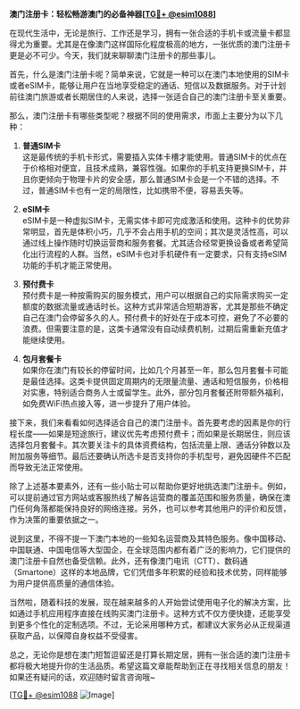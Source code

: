 **澳门注册卡：轻松畅游澳门的必备神器[[TG💪+ @esim1088](https://t.me/s/esim1088)]**

在现代生活中，无论是旅行、工作还是学习，拥有一张合适的手机卡或流量卡都显得尤为重要。尤其是在像澳门这样国际化程度极高的地方，一张优质的澳门注册卡更是必不可少。今天，我们就来聊聊澳门注册卡的那些事儿。

首先，什么是澳门注册卡呢？简单来说，它就是一种可以在澳门本地使用的SIM卡或者eSIM卡，能够让用户在当地享受稳定的通话、短信以及数据服务。对于计划前往澳门旅游或者长期居住的人来说，选择一张适合自己的澳门注册卡至关重要。

那么，澳门注册卡有哪些类型呢？根据不同的使用需求，市面上主要分为以下几种：

1. **普通SIM卡**  
   这是最传统的手机卡形式，需要插入实体卡槽才能使用。普通SIM卡的优点在于价格相对便宜，且技术成熟，兼容性强。如果你的手机支持更换SIM卡，并且你更倾向于物理卡片的安全感，那么普通SIM卡会是一个不错的选择。不过，普通SIM卡也有一定的局限性，比如携带不便，容易丢失等。

2. **eSIM卡**  
   eSIM卡是一种虚拟SIM卡，无需实体卡即可完成激活和使用。这种卡的优势非常明显，首先是体积小巧，几乎不会占用手机的空间；其次是灵活性高，可以通过线上操作随时切换运营商和服务套餐。尤其适合经常更换设备或者希望简化出行流程的人群。当然，eSIM卡也对手机硬件有一定要求，只有支持eSIM功能的手机才能正常使用。

3. **预付费卡**  
   预付费卡是一种按需购买的服务模式，用户可以根据自己的实际需求购买一定额度的数据流量或通话时长。这种方式非常适合短期游客，尤其是那些不确定自己在澳门会停留多久的人。预付费卡的好处在于成本可控，避免了不必要的浪费。但需要注意的是，这类卡通常没有自动续费机制，过期后需重新充值才能继续使用。

4. **包月套餐卡**  
   如果你在澳门有较长的停留时间，比如几个月甚至一年，那么包月套餐卡可能是最佳选择。这类卡提供固定周期内的无限量流量、通话和短信服务，价格相对实惠，特别适合商务人士或留学生。此外，部分包月套餐还附带额外福利，如免费WiFi热点接入等，进一步提升了用户体验。

接下来，我们来看看如何选择适合自己的澳门注册卡。首先要考虑的因素是你的行程长度——如果是短途旅行，建议优先考虑预付费卡；而如果是长期居住，则应该选择包月套餐卡。其次要关注卡的具体资费结构，包括流量上限、通话分钟数以及附加服务等细节。最后还要确认所选卡是否支持你的手机型号，避免因硬件不匹配而导致无法正常使用。

除了上述基本要素外，还有一些小贴士可以帮助你更好地挑选澳门注册卡。例如，可以提前通过官方网站或客服热线了解各运营商的覆盖范围和服务质量，确保在澳门任何角落都能保持良好的网络连接。另外，也可以参考其他用户的评价和反馈，作为决策的重要依据之一。

说到这里，不得不提一下澳门本地的一些知名运营商及其特色服务。像中国移动、中国联通、中国电信等大型国企，在全球范围内都有着广泛的影响力，它们提供的澳门注册卡自然也备受信赖。此外，还有像澳门电讯（CTT）、数码通（Smartone）这样的本地品牌，它们凭借多年积累的经验和技术优势，同样能够为用户提供高质量的通信体验。

当然啦，随着科技的发展，现在越来越多的人开始尝试使用电子化的解决方案，比如通过手机应用程序直接在线购买澳门注册卡。这种方式不仅方便快捷，还能享受到更多个性化的定制选项。不过，无论采用哪种方式，都建议大家务必从正规渠道获取产品，以保障自身权益不受侵害。

总之，无论你是想在澳门短暂逗留还是打算长期定居，拥有一张合适的澳门注册卡都将极大地提升你的生活品质。希望这篇文章能帮助到正在寻找相关信息的朋友！如果还有疑问的话，欢迎随时留言咨询哦~ 

[[TG💪+ @esim1088](https://t.me/s/esim1088) ![Image](https://i.postimg.cc/4NQfJmqS/Snipaste-2025-05-13-00-14-12.png)]